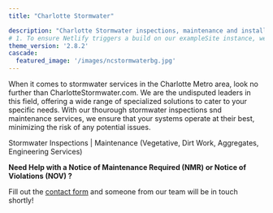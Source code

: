 ```yaml
---
title: "Charlotte Stormwater"

description: "Charlotte Stormwater inspections, maintenance and installations. Best Management Practices implemented and maintained to engineered plans. Local Stormwater help!"
# 1. To ensure Netlify triggers a build on our exampleSite instance, we need to change a file in the exampleSite directory.
theme_version: '2.8.2'
cascade:
  featured_image: '/images/ncstormwaterbg.jpg'
---
```

When it comes to stormwater services in the Charlotte Metro area, look no further than CharlotteStormwater.com. We are the undisputed leaders in this field, offering a wide range of specialized solutions to cater to your specific needs. With our thourough stormwater inspections snd maintenance services, we ensure that your systems operate at their best, minimizing the risk of any potential issues.

Stormwater Inspections | Maintenance (Vegetative, Dirt Work, Aggregates, Engineering Services)

**Need Help with a Notice of Maintenance Required (NMR) or Notice of Violations (NOV) ?**

Fill out the [contact form](/contact/) and someone from our team will be in touch shortly!
